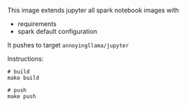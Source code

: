 This image extends jupyter all spark notebook images with
- requirements
- spark default configuration

It pushes to target `annoyingllama/jupyter`

Instructions:
```shell
# build
make build

# push
make push
```

